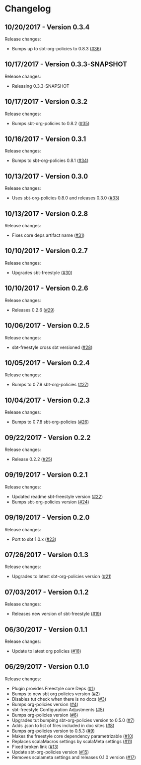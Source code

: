 # Changelog

## 10/20/2017 - Version 0.3.4

Release changes:

* Bumps up to sbt-org-policies to 0.8.3 ([#36](https://github.com/frees-io/sbt-freestyle/pull/36))


## 10/17/2017 - Version 0.3.3-SNAPSHOT

Release changes:

* Releasing 0.3.3-SNAPSHOT


## 10/17/2017 - Version 0.3.2

Release changes:

* Bumps sbt-org-policies to 0.8.2 ([#35](https://github.com/frees-io/sbt-freestyle/pull/35))


## 10/16/2017 - Version 0.3.1

Release changes:

* Bumps to sbt-org-policies 0.8.1 ([#34](https://github.com/frees-io/sbt-freestyle/pull/34))


## 10/13/2017 - Version 0.3.0

Release changes:

* Uses sbt-org-policies 0.8.0 and releases 0.3.0 ([#33](https://github.com/frees-io/sbt-freestyle/pull/33))


## 10/13/2017 - Version 0.2.8

Release changes:

* Fixes core deps artifact name ([#31](https://github.com/frees-io/sbt-freestyle/pull/31))


## 10/10/2017 - Version 0.2.7

Release changes:

* Upgrades sbt-freestyle ([#30](https://github.com/frees-io/sbt-freestyle/pull/30))


## 10/10/2017 - Version 0.2.6

Release changes:

* Releases 0.2.6 ([#29](https://github.com/frees-io/sbt-freestyle/pull/29))


## 10/06/2017 - Version 0.2.5

Release changes:

* sbt-freestyle cross sbt versioned ([#28](https://github.com/frees-io/sbt-freestyle/pull/28))


## 10/05/2017 - Version 0.2.4

Release changes:

* Bumps to 0.7.9 sbt-org-policies ([#27](https://github.com/frees-io/sbt-freestyle/pull/27))


## 10/04/2017 - Version 0.2.3

Release changes:

* Bumps to 0.7.8 sbt-org-policies ([#26](https://github.com/frees-io/sbt-freestyle/pull/26))


## 09/22/2017 - Version 0.2.2

Release changes:

* Release 0.2.2 ([#25](https://github.com/frees-io/sbt-freestyle/pull/25))


## 09/19/2017 - Version 0.2.1

Release changes:

* Updated readme sbt-freestyle version ([#22](https://github.com/frees-io/sbt-freestyle/pull/22))
* Bumps sbt-org-policies version ([#24](https://github.com/frees-io/sbt-freestyle/pull/24))


## 09/19/2017 - Version 0.2.0

Release changes:

* Port to sbt 1.0.x ([#23](https://github.com/frees-io/sbt-freestyle/pull/23))


## 07/26/2017 - Version 0.1.3

Release changes:

* Upgrades to latest sbt-org-policies version ([#21](https://github.com/frees-io/sbt-freestyle/pull/21))


## 07/03/2017 - Version 0.1.2

Release changes:

* Releases new version of sbt-freestyle ([#19](https://github.com/frees-io/sbt-freestyle/pull/19))


## 06/30/2017 - Version 0.1.1

Release changes:

* Update to latest org policies ([#18](https://github.com/frees-io/sbt-freestyle/pull/18))


## 06/29/2017 - Version 0.1.0

Release changes:

* Plugin provides Freestyle core Deps ([#1](https://github.com/frees-io/sbt-freestyle/pull/1))
* Bumps to new sbt org policies version ([#2](https://github.com/frees-io/sbt-freestyle/pull/2))
* Disables tut check when there is no docs ([#3](https://github.com/frees-io/sbt-freestyle/pull/3))
* Bumps org-policies version ([#4](https://github.com/frees-io/sbt-freestyle/pull/4))
* sbt-freestyle Configuration Adjustments ([#5](https://github.com/frees-io/sbt-freestyle/pull/5))
* Bumps org-policies version ([#6](https://github.com/frees-io/sbt-freestyle/pull/6))
* Upgrades tut bumping sbt-org-policies version to 0.5.0 ([#7](https://github.com/frees-io/sbt-freestyle/pull/7))
* Adds .json to list of files included in doc sites  ([#8](https://github.com/frees-io/sbt-freestyle/pull/8))
* Bumps org-policies version to 0.5.3 ([#9](https://github.com/frees-io/sbt-freestyle/pull/9))
* Makes the freestyle core dependency parametrizable ([#10](https://github.com/frees-io/sbt-freestyle/pull/10))
* Replaces scalaMacros settings by scalaMeta settings ([#11](https://github.com/frees-io/sbt-freestyle/pull/11))
* Fixed broken link ([#13](https://github.com/frees-io/sbt-freestyle/pull/13))
* Update sbt-org-policies version ([#15](https://github.com/frees-io/sbt-freestyle/pull/15))
* Removes scalameta settings and releases 0.1.0 version ([#17](https://github.com/frees-io/sbt-freestyle/pull/17))
